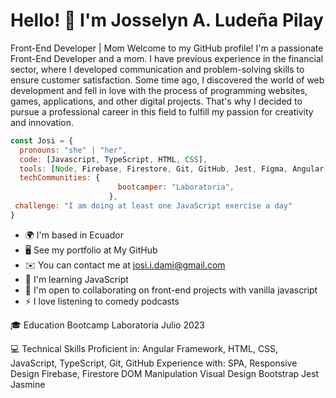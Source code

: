 # Hello! 👋 I'm Josselyn A. Ludeña Pilay

Front-End Developer | Mom
Welcome to my GitHub profile! I'm a passionate Front-End Developer and a mom. I have previous experience in the financial sector, where I developed communication and problem-solving skills to ensure customer satisfaction. Some time ago, I discovered the world of web development and fell in love with the process of programming websites, games, applications, and other digital projects. That's why I decided to pursue a professional career in this field to fulfill my passion for creativity and innovation.

```js
const Josi = {
  pronouns: "she" | "her",
  code: [Javascript, TypeScript, HTML, CSS],
  tools: [Node, Firebase, Firestore, Git, GitHub, Jest, Figma, Angular, Jasmine, Trello,]
  techCommunities: {
                        bootcamper: "Laboratoria",
                      },
 challenge: "I am doing at least one JavaScript exercise a day"
}
```

* 🌍  I'm based in Ecuador
* 🖥️  See my portfolio at My GitHub
* ✉️  You can contact me at josi.i.dami@gmail.com
* 🧠  I'm learning JavaScript
* 🤝  I'm open to collaborating on front-end projects with vanilla javascript
* ⚡  I love listening to comedy podcasts


🎓 Education
Bootcamp Laboratoria Julio 2023

💻 Technical Skills
Proficient in:
Angular Framework, HTML, CSS, JavaScript,
TypeScript, Git, GitHub
Experience with:
SPA, Responsive Design
Firebase, Firestore
DOM Manipulation
Visual Design
Bootstrap
Jest
Jasmine

 
